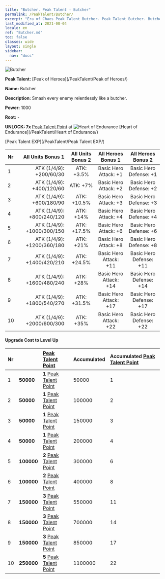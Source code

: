 ```yaml
---
title: "Butcher. Peak Talent - Butcher"
permalink: /PeakTalent/Butcher/
excerpt: "Era of Chaos Peak Talent Butcher. Peak Talent Butcher. Butcher"
last_modified_at: 2021-08-04
locale: en
ref: "Butcher.md"
toc: false
classes: wide
layout: single
sidebar:
  nav: "docs"
---
```


  ![Butcher](/images/pt/talent_1006.png)

  **Peak Talent:** [Peak of Heroes](/PeakTalent/Peak of Heroes/)

  **Name:** Butcher

  **Description:** Smash every enemy relentlessly like a butcher.

  **Power:** 1000

  **Root:** -

  **UNLOCK: 7x** [Peak Talent Point](/Items/con_934/) at ![Heart of Endurance](/images/pt/talent_1002.png) [Heart of Endurance](/PeakTalent/Heart of Endurance/)

  [Peak Talent EXP](/PeakTalent/Peak Talent EXP/)

  | Nr | All Units Bonus 1 | All Units Bonus 2 | All Heroes Bonus 1 | All Heroes Bonus 2 |
  |:---|--------------:|:-------------:|:-------------:|:-------------:|
  | 1 | ATK (1/4/9): +200/60/30 | ATK: +3.5% | Basic Hero Attack: +1 | Basic Hero Defense: +1 |
  | 2 | ATK (1/4/9): +400/120/60 | ATK: +7% | Basic Hero Attack: +2 | Basic Hero Defense: +2 |
  | 3 | ATK (1/4/9): +600/180/90 | ATK: +10.5% | Basic Hero Attack: +3 | Basic Hero Defense: +3 |
  | 4 | ATK (1/4/9): +800/240/120 | ATK: +14% | Basic Hero Attack: +4 | Basic Hero Defense: +4 |
  | 5 | ATK (1/4/9): +1000/300/150 | ATK: +17.5% | Basic Hero Attack: +6 | Basic Hero Defense: +6 |
  | 6 | ATK (1/4/9): +1200/360/180 | ATK: +21% | Basic Hero Attack: +8 | Basic Hero Defense: +8 |
  | 7 | ATK (1/4/9): +1400/420/210 | ATK: +24.5% | Basic Hero Attack: +11 | Basic Hero Defense: +11 |
  | 8 | ATK (1/4/9): +1600/480/240 | ATK: +28% | Basic Hero Attack: +14 | Basic Hero Defense: +14 |
  | 9 | ATK (1/4/9): +1800/540/270 | ATK: +31.5% | Basic Hero Attack: +17 | Basic Hero Defense: +17 |
  | 10 | ATK (1/4/9): +2000/600/300 | ATK: +35% | Basic Hero Attack: +22 | Basic Hero Defense: +22 |


#### Upgrade Cost to Level Up

  | Nr | <i class="fas fa-coins"/> | [Peak Talent Point](/Items/con_934/) | Accumulated <i class="fas fa-coins"/> | Accumulated [Peak Talent Point](/Items/con_934/) |
  |:---|:--------------|:-------------|:-------------|:-------------|
  | 1 | **50000** | **1** [Peak Talent Point](/Items/con_934/) | 50000 | 1 |
  | 2 | **50000** | **1** [Peak Talent Point](/Items/con_934/) | 100000 | 2 |
  | 3 | **50000** | **1** [Peak Talent Point](/Items/con_934/) | 150000 | 3 |
  | 4 | **50000** | **1** [Peak Talent Point](/Items/con_934/) | 200000 | 4 |
  | 5 | **100000** | **2** [Peak Talent Point](/Items/con_934/) | 300000 | 6 |
  | 6 | **100000** | **2** [Peak Talent Point](/Items/con_934/) | 400000 | 8 |
  | 7 | **150000** | **3** [Peak Talent Point](/Items/con_934/) | 550000 | 11 |
  | 8 | **150000** | **3** [Peak Talent Point](/Items/con_934/) | 700000 | 14 |
  | 9 | **150000** | **3** [Peak Talent Point](/Items/con_934/) | 850000 | 17 |
  | 10 | **250000** | **5** [Peak Talent Point](/Items/con_934/) | 1100000 | 22 |
